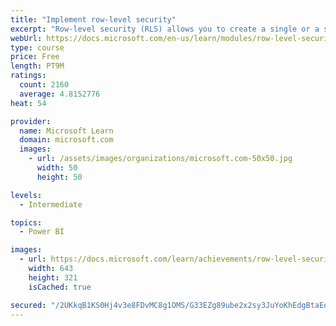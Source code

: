 ```yaml
---
title: "Implement row-level security"
excerpt: "Row-level security (RLS) allows you to create a single or a set of reports that targets data for a specific user. In this module, you will learn how to implement RLS by using either a static or dynamic method and how Microsoft Power BI simplifies testing RLS in Power BI Desktop and Power BI service."
webUrl: https://docs.microsoft.com/en-us/learn/modules/row-level-security-power-bi/
type: course
price: Free
length: PT9M
ratings:
  count: 2160
  average: 4.8152776
heat: 54

provider:
  name: Microsoft Learn
  domain: microsoft.com
  images:
    - url: /assets/images/organizations/microsoft.com-50x50.jpg
      width: 50
      height: 50

levels:
  - Intermediate

topics:
  - Power BI

images:
  - url: https://docs.microsoft.com/learn/achievements/row-level-security-power-bi-social.png
    width: 643
    height: 321
    isCached: true

secured: "/2UKkqB1KS0Hj4v3e8FDvMC8g1OMS/G33EZg89ube2x2sy3JuYoKhEdgBtaEoua7Kuu9lNTkUV/7Ps7QRd6Qb3BcNC5P52JlwlZEhUn6Mr95pHlqnvQKQCYsgE827MpqoAUYX+FR6NnvPsvginp1fFRbnZ98EXvMIvY6dIJE/SDnoTpIAgpqDAl0ie9zBfjMGUwAAnTmQm2sXyZ8LDH4s80rOQIS8+Z6Gp7SUGIuFdCcFEhazZnU5MdyFUwLwvIlL/q6bipRiHtQ8CwKdFREie3JZIKNOGxJIgHcMKNS59KvoGO3lAnfREefTqtGhsfWiJRBH6gj5nqV16lhN/aV3av3ZBlb+WqAvUi1eDIEiyz7m190xautGF846VX976jRY7a9eU/XHi7HPwhe0g6PBHFdmojU3Fo1Y4wSkZ12fj4=;cVNGK6WBqXdsE1P1Rtv4/g=="
---
```


